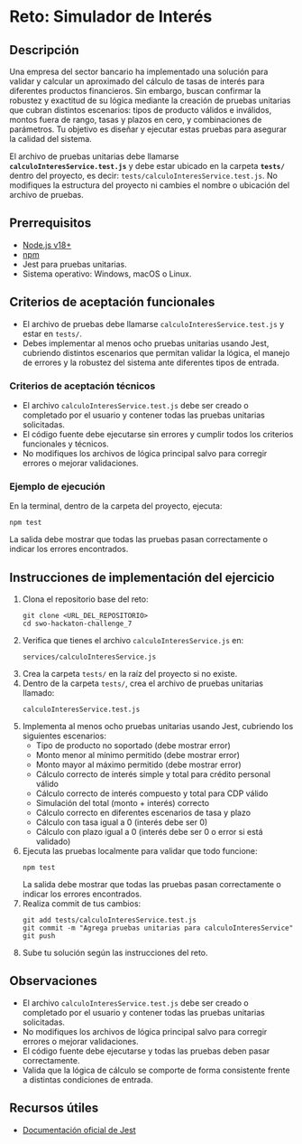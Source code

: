 # Reto: Simulador de Interés

## Descripción
Una empresa del sector bancario ha implementado una solución para validar y calcular un aproximado del cálculo de tasas de interés para diferentes productos financieros. Sin embargo, buscan confirmar la robustez y exactitud de su lógica mediante la creación de pruebas unitarias que cubran distintos escenarios: tipos de producto válidos e inválidos, montos fuera de rango, tasas y plazos en cero, y combinaciones de parámetros. Tu objetivo es diseñar y ejecutar estas pruebas para asegurar la calidad del sistema.

El archivo de pruebas unitarias debe llamarse **`calculoInteresService.test.js`** y debe estar ubicado en la carpeta **`tests/`** dentro del proyecto, es decir: `tests/calculoInteresService.test.js`. No modifiques la estructura del proyecto ni cambies el nombre o ubicación del archivo de pruebas.

## Prerrequisitos
- [Node.js v18+](https://nodejs.org/)
- [npm](https://www.npmjs.com/)
- Jest para pruebas unitarias.
- Sistema operativo: Windows, macOS o Linux.

## Criterios de aceptación funcionales
- El archivo de pruebas debe llamarse `calculoInteresService.test.js` y estar en `tests/`.
- Debes implementar al menos ocho pruebas unitarias usando Jest, cubriendo distintos escenarios que permitan validar la lógica, el manejo de errores y la robustez del sistema ante diferentes tipos de entrada.

### Criterios de aceptación técnicos
- El archivo `calculoInteresService.test.js` debe ser creado o completado por el usuario y contener todas las pruebas unitarias solicitadas.
- El código fuente debe ejecutarse sin errores y cumplir todos los criterios funcionales y técnicos.
- No modifiques los archivos de lógica principal salvo para corregir errores o mejorar validaciones.

### Ejemplo de ejecución
En la terminal, dentro de la carpeta del proyecto, ejecuta:
```
npm test
```
La salida debe mostrar que todas las pruebas pasan correctamente o indicar los errores encontrados.

## Instrucciones de implementación del ejercicio
1. Clona el repositorio base del reto:
   ```
   git clone <URL_DEL_REPOSITORIO>
   cd swo-hackaton-challenge_7
   ```
2. Verifica que tienes el archivo `calculoInteresService.js` en:
   ```
   services/calculoInteresService.js
   ```
3. Crea la carpeta `tests/` en la raíz del proyecto si no existe.
4. Dentro de la carpeta `tests/`, crea el archivo de pruebas unitarias llamado:
   ```
   calculoInteresService.test.js
   ```
5. Implementa al menos ocho pruebas unitarias usando Jest, cubriendo los siguientes escenarios:
   - Tipo de producto no soportado (debe mostrar error)
   - Monto menor al mínimo permitido (debe mostrar error)
   - Monto mayor al máximo permitido (debe mostrar error)
   - Cálculo correcto de interés simple y total para crédito personal válido
   - Cálculo correcto de interés compuesto y total para CDP válido
   - Simulación del total (monto + interés) correcto
   - Cálculo correcto en diferentes escenarios de tasa y plazo
   - Cálculo con tasa igual a 0 (interés debe ser 0)
   - Cálculo con plazo igual a 0 (interés debe ser 0 o error si está validado)
6. Ejecuta las pruebas localmente para validar que todo funcione:
   ```
   npm test
   ```
   La salida debe mostrar que todas las pruebas pasan correctamente o indicar los errores encontrados.
7. Realiza commit de tus cambios:
   ```
   git add tests/calculoInteresService.test.js
   git commit -m "Agrega pruebas unitarias para calculoInteresService"
   git push
   ```
8. Sube tu solución según las instrucciones del reto.

## Observaciones
- El archivo `calculoInteresService.test.js` debe ser creado o completado por el usuario y contener todas las pruebas unitarias solicitadas.
- No modifiques los archivos de lógica principal salvo para corregir errores o mejorar validaciones.
- El código fuente debe ejecutarse y todas las pruebas deben pasar correctamente.
- Valida que la lógica de cálculo se comporte de forma consistente frente a distintas condiciones de entrada.

## Recursos útiles
- [Documentación oficial de Jest](https://jestjs.io/)
